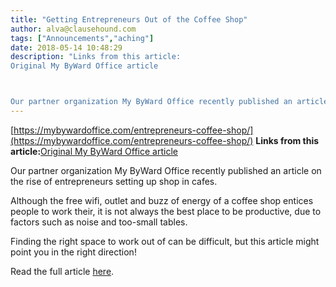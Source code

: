```yaml
---
title: "Getting Entrepreneurs Out of the Coffee Shop"
author: alva@clausehound.com
tags: ["Announcements","aching"]
date: 2018-05-14 10:48:29
description: "Links from this article:
Original My ByWard Office article



Our partner organization My ByWard Office recently published an article on the ri..."
---
```


[https://mybywardoffice.com/entrepreneurs-coffee-shop/](https://mybywardoffice.com/entrepreneurs-coffee-shop/)
**Links from this article:**[Original My ByWard Office article](https://mybywardoffice.com/entrepreneurs-coffee-shop/)

Our partner organization My ByWard Office recently published an article on the rise of entrepreneurs setting up shop in cafes.

Although the free wifi, outlet and buzz of energy of a coffee shop entices people to work their, it is not always the best place to be productive, due to factors such as noise and too-small tables.

Finding the right space to work out of can be difficult, but this article might point you in the right direction!

Read the full article [here](https://mybywardoffice.com/entrepreneurs-coffee-shop/).